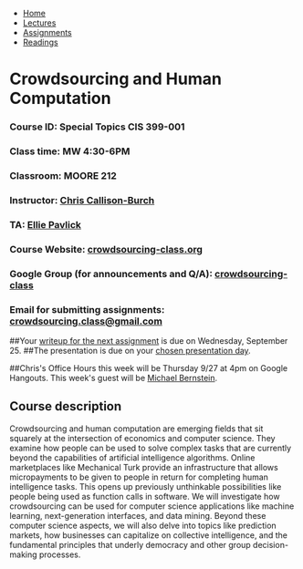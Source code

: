 <ul id="ProjectSubmenu">
    <li><a class="home" href="index.html" title="Home">Home</a></li>
    <li><a class="syllabus" href="syllabus.html" title="Lectures">Lectures</a></li>
    <li><a class="assignments" href="assignments.html" title="Assignments">Assignments</a></li>
    <li><a class="resources" href="resources.html" title="Resources">Readings</a></li>
</ul>

# Crowdsourcing and Human Computation

### Course ID: Special Topics CIS 399-001
### Class time: MW 4:30-6PM 
### Classroom: MOORE 212
### Instructor: [Chris Callison-Burch](http://www.cs.jhu.edu/~ccb/)
### TA: [Ellie Pavlick](http://www.seas.upenn.edu/~epavlick/)
### Course Website: [crowdsourcing-class.or](http://crowdsourcing-class.org)<a href="http://en.wikipedia.org/wiki/Loop_(graph_theory)">g</a>
### Google Group (for announcements and Q/A): [crowdsourcing-class](https://groups.google.com/forum/#!forum/crowdsourcing-class)
### Email for submitting assignments: crowdsourcing.class@gmail.com


##Your [writeup for the next assignment](assignments/wa3.html) is due on Wednesday, September 25. 
##The presentation is due on your [chosen presentation day](https://docs.google.com/spreadsheet/ccc?key=0Aqm_QKjV_1EkdHdYRU1lOXFncHFxaXVDdTJqZVRuR1E&usp=sharing). 

##Chris's Office Hours this week will be Thursday 9/27 at 4pm on Google Hangouts. This week's guest will be [Michael Bernstein](http://hci.stanford.edu/msb/).



## Course description
Crowdsourcing and human computation are emerging fields that sit squarely at the intersection of economics and computer science.  They examine how people can be used to solve complex tasks that are currently beyond the capabilities of artificial intelligence algorithms.  Online marketplaces like Mechanical Turk provide an infrastructure that allows micropayments to be given to people in return for completing human intelligence tasks. This opens up previously unthinkable possibilities like people being used as function calls in software.  We will investigate how crowdsourcing can be used for computer science applications like machine learning, next-generation interfaces, and data mining.  Beyond these computer science aspects, we will also delve into topics like prediction markets, how businesses can capitalize on collective intelligence, and the fundamental principles that underly democracy and other group decision-making processes.</p>

